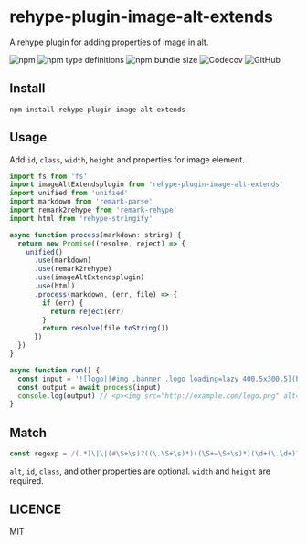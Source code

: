 # rehype-plugin-image-alt-extends

A rehype plugin for adding properties of image in alt.

![npm](https://img.shields.io/npm/v/rehype-plugin-image-alt-extends?logo=npm&style=flat-square)
![npm type definitions](https://img.shields.io/npm/types/rehype-plugin-image-alt-extends?logo=typescript&style=flat-square)
![npm bundle size](https://img.shields.io/bundlephobia/min/rehype-plugin-image-alt-extends?logo=npm&style=flat-square)
![Codecov](https://img.shields.io/codecov/c/github/Gu-Miao/rehype-plugin-image-alt-extends?logo=codecov&style=flat-square)
![GitHub](https://img.shields.io/github/license/Gu-Miao/rehype-plugin-image-alt-extends?logo=github&style=flat-square)

## Install

```
npm install rehype-plugin-image-alt-extends
```

## Usage

Add `id`, `class`, `width`, `height` and properties for image element.

```js
import fs from 'fs'
import imageAltExtendsplugin from 'rehype-plugin-image-alt-extends'
import unified from 'unified'
import markdown from 'remark-parse'
import remark2rehype from 'remark-rehype'
import html from 'rehype-stringify'

async function process(markdown: string) {
  return new Promise((resolve, reject) => {
    unified()
      .use(markdown)
      .use(remark2rehype)
      .use(imageAltExtendsplugin)
      .use(html)
      .process(markdown, (err, file) => {
        if (err) {
          return reject(err)
        }
        return resolve(file.toString())
      })
  })
}

async function run() {
  const input = '![logo||#img .banner .logo loading=lazy 400.5x300.5](http://example.com/logo.png)'
  const output = await process(input)
  console.log(output) // <p><img src="http://example.com/logo.png" alt="logo" loading="lazy" id="img" class="banner logo" width="400.5" height="300.5"></p>
}
```

## Match

```js
const regexp = /(.*)\|\|(#\S+\s)?((\.\S+\s)*)((\S+=\S+\s)*)(\d+(\.\d+)?)x(\d+(\.\d+)?)$/
```

`alt`, `id`, `class`, and other properties are optional. `width` and `height` are required.

## LICENCE

MIT
